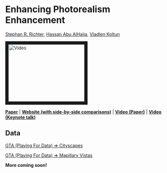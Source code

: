 # Enhancing Photorealism Enhancement

[Stephan R. Richter](https://scholar.google.com/citations?user=6hB2vJUAAAAJ&hl=en), [Hassan Abu AlHaija](https://hassanhaija.github.io/), [Vladlen Koltun](http://vladlen.info)

<a href="http://www.youtube.com/watch?feature=player_embedded&v=P1IcaBn3ej0
" target="_blank"><img src="http://img.youtube.com/vi/P1IcaBn3ej0/0.jpg" 
alt="Video" width="240" height="180" border="10" /></a>

**[Paper](http://vladlen.info/papers/EPE.pdf)** | **[Website (with side-by-side comparisons)](https://intel-isl.github.io/PhotorealismEnhancement/)** | **[Video (Paper)](https://www.youtube.com/watch?v=P1IcaBn3ej0)** | **[Video (Keynote talk)](https://youtu.be/yLLhMkctfBY?t=2360)**

## Data

[GTA (Playing For Data) => Cityscapes](https://drive.google.com/u/0/uc?id=1FXKa7PrtQgkv_C_Egz2YLXHwyNc4CHnK&export=download)

[GTA (Playing For Data) => Mapillary Vistas](https://drive.google.com/u/0/uc?id=1uTYd2mekB1Fo9btMDafoVs74oKrRScua&export=download)

**More coming soon!**

